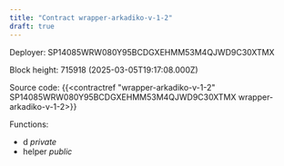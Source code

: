 ```yaml
---
title: "Contract wrapper-arkadiko-v-1-2"
draft: true
---
```

Deployer: SP14085WRW080Y95BCDGXEHMM53M4QJWD9C30XTMX


 



Block height: 715918 (2025-03-05T19:17:08.000Z)

Source code: {{<contractref "wrapper-arkadiko-v-1-2" SP14085WRW080Y95BCDGXEHMM53M4QJWD9C30XTMX wrapper-arkadiko-v-1-2>}}

Functions:

* d _private_
* helper _public_
